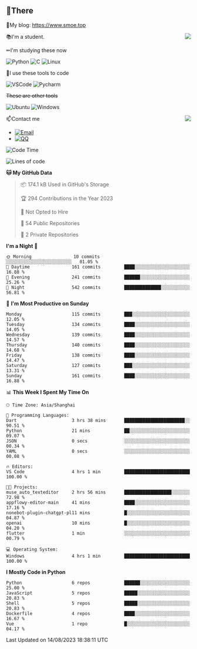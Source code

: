 
## 👏There

📰My blog: https://www.smoe.top

<img align="right" src="https://github-readme-stats.vercel.app/api/top-langs/?username=AkashiCoin"/>


📚I'm a student.

✏I'm studying these now

![Python](https://img.shields.io/badge/-Python-blue?style=flat-square&logo=Python&logoColor=fff)
![C](https://img.shields.io/badge/-C-585858?style=flat-square&logo=C&logoColor=fff)
![Linux](https://img.shields.io/badge/-Linux-black?style=flat-square&logo=Linux&logoColor=fff)

🔨I use these tools to code

![VSCode](https://img.shields.io/badge/-VSCode-blue?style=flat-square&logo=visualstudiocode&logoColor=fff)
![Pycharm](https://img.shields.io/badge/-Pycharm-green?style=flat-square&logo=pycharm&logoColor=fff)

 ~~These are other tools~~

![Ubuntu](https://img.shields.io/badge/-Ubuntu-orange?style=flat-square&logo=Ubuntu&logoColor=fff)
![Windows](https://img.shields.io/badge/-Windows-blue?style=flat-square&logo=Windows&logoColor=fff)

<img align="right" src="https://github-readme-stats.vercel.app/api?username=AkashiCoin" />


📫Contact me

* [![Email](https://img.shields.io/badge/Email-l1040186796@gmail.com-1?style=social&logoColor=fff)](mailto:l1040186796@gmail.com)
* [![QQ](https://img.shields.io/badge/QQ-1040186796-1?style=social&logoColor=fff)](tencent://AddContact/?fromId=45&fromSubId=1&subcmd=all&uin=1040186796&website=www.oicqzone.com)

<!--START_SECTION:waka-->
![Code Time](http://img.shields.io/badge/Code%20Time-832%20hrs%2040%20mins-blue)

![Lines of code](https://img.shields.io/badge/From%20Hello%20World%20I%27ve%20Written-243.4%20thousand%20lines%20of%20code-blue)

**🐱 My GitHub Data** 

> 📦 174.1 kB Used in GitHub's Storage 
 > 
> 🏆 294 Contributions in the Year 2023
 > 
> 🚫 Not Opted to Hire
 > 
> 📜 54 Public Repositories 
 > 
> 🔑 2 Private Repositories 
 > 
**I'm a Night 🦉** 

```text
🌞 Morning                10 commits          ░░░░░░░░░░░░░░░░░░░░░░░░░   01.05 % 
🌆 Daytime                161 commits         ████░░░░░░░░░░░░░░░░░░░░░   16.88 % 
🌃 Evening                241 commits         ██████░░░░░░░░░░░░░░░░░░░   25.26 % 
🌙 Night                  542 commits         ██████████████░░░░░░░░░░░   56.81 % 
```
📅 **I'm Most Productive on Sunday** 

```text
Monday                   115 commits         ███░░░░░░░░░░░░░░░░░░░░░░   12.05 % 
Tuesday                  134 commits         ████░░░░░░░░░░░░░░░░░░░░░   14.05 % 
Wednesday                139 commits         ████░░░░░░░░░░░░░░░░░░░░░   14.57 % 
Thursday                 140 commits         ████░░░░░░░░░░░░░░░░░░░░░   14.68 % 
Friday                   138 commits         ████░░░░░░░░░░░░░░░░░░░░░   14.47 % 
Saturday                 127 commits         ███░░░░░░░░░░░░░░░░░░░░░░   13.31 % 
Sunday                   161 commits         ████░░░░░░░░░░░░░░░░░░░░░   16.88 % 
```


📊 **This Week I Spent My Time On** 

```text
🕑︎ Time Zone: Asia/Shanghai

💬 Programming Languages: 
Dart                     3 hrs 38 mins       ███████████████████████░░   90.51 % 
Python                   21 mins             ██░░░░░░░░░░░░░░░░░░░░░░░   09.07 % 
JSON                     0 secs              ░░░░░░░░░░░░░░░░░░░░░░░░░   00.34 % 
YAML                     0 secs              ░░░░░░░░░░░░░░░░░░░░░░░░░   00.08 % 

🔥 Editors: 
VS Code                  4 hrs 1 min         █████████████████████████   100.00 % 

🐱‍💻 Projects: 
muse_auto_texteditor     2 hrs 56 mins       ██████████████████░░░░░░░   72.98 % 
appflowy-editor-main     41 mins             ████░░░░░░░░░░░░░░░░░░░░░   17.16 % 
nonebot-plugin-chatgpt-pl11 mins             █░░░░░░░░░░░░░░░░░░░░░░░░   04.87 % 
openai                   10 mins             █░░░░░░░░░░░░░░░░░░░░░░░░   04.20 % 
flutter                  1 min               ░░░░░░░░░░░░░░░░░░░░░░░░░   00.79 % 

💻 Operating System: 
Windows                  4 hrs 1 min         █████████████████████████   100.00 % 
```

**I Mostly Code in Python** 

```text
Python                   6 repos             ██████░░░░░░░░░░░░░░░░░░░   25.00 % 
JavaScript               5 repos             █████░░░░░░░░░░░░░░░░░░░░   20.83 % 
Shell                    5 repos             █████░░░░░░░░░░░░░░░░░░░░   20.83 % 
Dockerfile               4 repos             ████░░░░░░░░░░░░░░░░░░░░░   16.67 % 
Vue                      1 repo              █░░░░░░░░░░░░░░░░░░░░░░░░   04.17 % 
```




 Last Updated on 14/08/2023 18:38:11 UTC
<!--END_SECTION:waka-->
